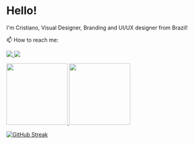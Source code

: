 # Hello!

I'm Cristiano, Visual Designer, Branding and UI/UX designer from Brazil!

📫 How to reach me:
<p align="left">
  <a href="https://www.linkedin.com/in/cristianovitorino/">
    <img src="https://img.shields.io/badge/LinkedIn-0077B5?style=for-the-badge&logo=linkedin&logoColor=white">
  </a>
  <a href="https://dribbble.com/cristianovitorino">
    <img src="https://img.shields.io/badge/Dribbble-EA4C89?style=for-the-badge&logo=dribbble&logoColor=white">
  </a>
</p>

<div>
  <a href="https://github.com/cristianovitorino">
  <img height="160em" src="https://github-readme-stats.vercel.app/api?username=cristianovitorino&show_icons=true&theme=github_dark&hide_border=true&include_all_commits=true&count_private=false"/>
  <img height="160em" src="https://github-readme-stats.vercel.app/api/top-langs/?username=cristianovitorino&layout=compact&langs_count=8&theme=github_dark&hide_border=true"/>
</div>

[![GitHub Streak](https://github-readme-streak-stats.herokuapp.com?user=cristianovitorino&theme=github-dark-blue&hide_border=true&date_format=j%20M%5B%20Y%5D&fire=DD4242)](https://git.io/streak-stats)
